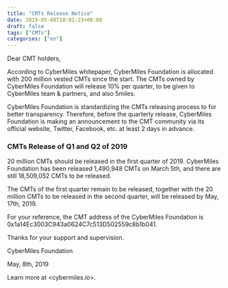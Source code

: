 ```yaml
---
title: "CMTs Release Notice"
date: 2019-05-08T10:01:23+08:00
draft: false
tags: ["CMTs"]
categories: ["en"]
---
```


Dear CMT holders,

According to CyberMiles whitepaper, CyberMiles Foundation is allocated with 200 million vested CMTs since the start. The CMTs owned by CyberMiles Foundation will release 10% per quarter, to be given to CyberMiles team & partners, and also 5miles.
 
CyberMiles Foundation is standardizing  the  CMTs releasing process to for better transparency. Therefore, before the quarterly release, CyberMiles Foundation is making an announcement to the CMT community via its official website, Twitter, Facebook, etc. at least 2 days in advance.

### CMTs Release of Q1 and Q2 of 2019

20 million CMTs should be released in the first quarter of 2019. CyberMiles Foundation has been released 1,490,948 CMTs on March 5th, and there are still 18,509,052 CMTs to be released.
 
The CMTs of the first quarter remain to be released, together with the 20 million CMTs to be released in the second quarter, will be released by May, 17th, 2019.

For your reference, the CMT address of the CyberMiles Foundation is 0x1a14Ec3003C943a0624C7c513D502559c8b1b041.

Thanks for your support and supervision.
 
CyberMiles Foundation 

May, 8th, 2019


Learn more at <cybermiles.io>.
